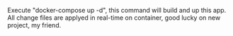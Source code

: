 Execute "docker-compose up -d", this command will build and up this app.
All change files are applyed in real-time on container, good lucky on new project, my friend.
